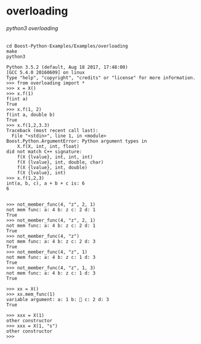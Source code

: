 # overloading

###### python3 overloading

	cd Boost-Python-Examples/Examples/overloading
	make
    python3

    Python 3.5.2 (default, Aug 18 2017, 17:48:00)
    [GCC 5.4.0 20160609] on linux
    Type "help", "copyright", "credits" or "license" for more information.
    >>> from overloading import *
    >>> x = X()
    >>> x.f(1)
    f(int a)
    True
    >>> x.f(1, 2)
    f(int a, double b)
    True
    >>> x.f(1,2,3.3)
    Traceback (most recent call last):
      File "<stdin>", line 1, in <module>
    Boost.Python.ArgumentError: Python argument types in
        X.f(X, int, int, float)
    did not match C++ signature:
        f(X {lvalue}, int, int, int)
        f(X {lvalue}, int, double, char)
        f(X {lvalue}, int, double)
        f(X {lvalue}, int)
    >>> x.f(1,2,3)
    int(a, b, c), a + b + c is: 6
    6


    >>> not_member_func(4, "z", 2, 1)
    not mem func: a: 4 b: z c: 2 d: 1
    True
    >>> not_member_func(4, "z", 2, 1)
    not mem func: a: 4 b: z c: 2 d: 1
    True
    >>> not_member_func(4, "z")
    not mem func: a: 4 b: z c: 2 d: 3
    True
    >>> not_member_func(4, "z", 1)
    not mem func: a: 4 b: z c: 1 d: 3
    True
    >>> not_member_func(4, "z", 1, 3)
    not mem func: a: 4 b: z c: 1 d: 3
    True

    >>> xx = X()
    >>> xx.mem_func(1)
    variable argument: a: 1 b:  c: 2 d: 3
    True

    >>> xxx = X(1)
    other constructor
    >>> xxx = X(1, "s")
    other constructor
    >>>





